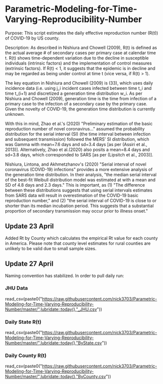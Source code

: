 # Parametric-Modeling-for-Time-Varying-Reproducibility-Number

Purpose: This script estimates the daily effective reproduction number (R(t)) of COVID-19 by US county. 

Description: As described in Nishiura and Chowell (2009), R(t) is defined as the actual average # 
of secondary cases per primary case at calendar time t. R(t) shows time-dependent variation due
to the decline in susceptible individuals (intrinsic factors) and the implementation of control 
measures (extrinsic factors). If R(t) < 1, it suggests that the epidemic is in decline and 
may be regarded as being under control at time t (vice versa, if R(t) > 1).

The key equation in Nishiura and Chowell (2009) is (33), which uses daily incidence data (i.e. using j_i incident cases infected between time t_i and time t_(i+1) and discretized a 
generation time distribution w_i. As per Nishiura and Chowell (2009), generation time is
the time from infection of a primary case to the infection of a secondary case by the primary 
case. Given the novelty of COVID-19, the generation time distribution is currently unknown. 

With this in mind, Zhao et al.'s (2020) "Preliminary estimation of the basic reproduction number 
of novel coronavirus..." assumed the probability distribution for the serial interval (SI) (the time 
interval between infection and subsequent transmission) followed the MERS' SI distribution, which 
was Gamma with mean=7.6 days and sd=3.4 days [as per (Assiri et al., 2013)]. Alternatively, Zhao et al.(2020) also posits a mean=8.4 days and sd=3.8 days, which corresponded to SARS [as per (Lipsitch et al., 
2003)]. 

Nishiura, Lintona, and Akhmetzhanov's (2020) "Serial interval of novel coronavirus (COVID-19) infections"
provides a more extensive analysis of the generation time distribution. In their analysis, "the median
serial interval of the best-fit Weibull distribution model was estimated at with a mean and SD of 4.8
days and 2.3 days." This is important, as (1) "The difference between these distributions suggests that
using serial intervals estimates from SARS data will result in overestimation of the COVID-19 basic reproduction 
number," and (2) "the serial interval of COVID-19 is close to or shorter than its median incubation period. 
This suggests that a substantial proportion of secondary transmission may occur prior to illness onset."

## Update 23 April

Added Rt by County which calculates the empirical Rt value for each county in America.  Please note that county level estimates for rural counties are unlikely to be valid due to small sample sizes.

## Update 27 April

Naming convention has stabilized.  In order to pull daily run:

### JHU Data
read_csv(paste0("https://raw.githubusercontent.com/nick3703/Parametric-Modeling-for-Time-Varying-Reproducibility-Number/master/",lubridate::today(),"_JHU.csv"))

### Daily State R(t)
read_csv(paste0("https://raw.githubusercontent.com/nick3703/Parametric-Modeling-for-Time-Varying-Reproducibility-Number/master/",lubridate::today(),"ByState.csv"))

### Daily County R(t)

read_csv(paste0("https://raw.githubusercontent.com/nick3703/Parametric-Modeling-for-Time-Varying-Reproducibility-Number/master/",lubridate::today(),"ByCounty.csv"))

